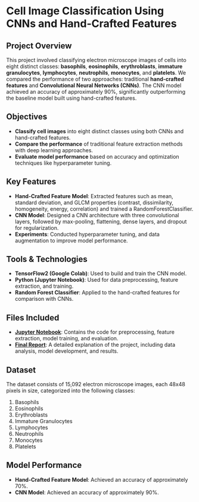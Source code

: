 # Cell Image Classification Using CNNs and Hand-Crafted Features

## Project Overview
This project involved classifying electron microscope images of cells into eight distinct classes: **basophils**, **eosinophils**, **erythroblasts**, **immature granulocytes**, **lymphocytes**, **neutrophils**, **monocytes**, and **platelets**. We compared the performance of two approaches: traditional **hand-crafted features** and **Convolutional Neural Networks (CNNs)**. The CNN model achieved an accuracy of approximately 90%, significantly outperforming the baseline model built using hand-crafted features.

## Objectives
- **Classify cell images** into eight distinct classes using both CNNs and hand-crafted features.
- **Compare the performance** of traditional feature extraction methods with deep learning approaches.
- **Evaluate model performance** based on accuracy and optimization techniques like hyperparameter tuning.

## Key Features
- **Hand-Crafted Feature Model**: Extracted features such as mean, standard deviation, and GLCM properties (contrast, dissimilarity, homogeneity, energy, correlation) and trained a RandomForestClassifier.
- **CNN Model**: Designed a CNN architecture with three convolutional layers, followed by max-pooling, flattening, dense layers, and dropout for regularization.
- **Experiments**: Conducted hyperparameter tuning, and data augmentation to improve model performance.

## Tools & Technologies
- **TensorFlow2 (Google Colab)**: Used to build and train the CNN model.
- **Python (Jupyter Notebook)**: Used for data preprocessing, feature extraction, and training.
- **Random Forest Classifier**: Applied to the hand-crafted features for comparison with CNNs.
  
## Files Included
- **[Jupyter Notebook](./FinalNotebook.ipynb)**: Contains the code for preprocessing, feature extraction, model training, and evaluation.
- **[Final Report](./Report.pdf)**: A detailed explanation of the project, including data analysis, model development, and results.

## Dataset
The dataset consists of 15,092 electron microscope images, each 48x48 pixels in size, categorized into the following classes:
1. Basophils
2. Eosinophils
3. Erythroblasts
4. Immature Granulocytes
5. Lymphocytes
6. Neutrophils
7. Monocytes
8. Platelets

## Model Performance
- **Hand-Crafted Feature Model**: Achieved an accuracy of approximately 70%.
- **CNN Model**: Achieved an accuracy of approximately 90%.
